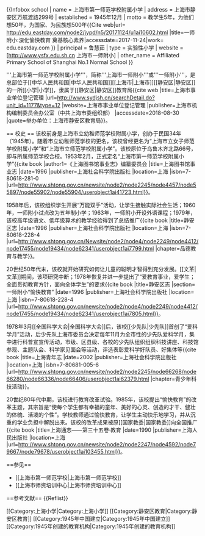 {{Infobox school
| name = 上海市第一师范学校附属小学
| address = 上海市静安区万航渡路299号
| established = 1945年12月
| motto = 教学生5年，为他们想50年，为国家、为民族想500年<ref>{{Cite web|url= http://edu.eastday.com/node2/jypd/n5/20171124/u1ai10602.html |title=一师附小:深化愉快教育 奠基核心素养|accessdate=2017-11-24|work= edu.eastday.com }}</ref>
| principal = 鲁慧茹
| type = 实验性小学
| website = [http://www.ysfx.edu.sh.cn 上海市一师附小]
| other_name = Affiliated Primary School of Shanghai No.1 Normal School
}}

'''上海市第一师范学校附属小学'''，简称'''上海市一师附小'''或'''一师附小'''，是总部位于[[中华人民共和国|中华人民共和国]][[上海市|上海市]][[静安区|静安区]]的一所[[小学|小学]]，隶属于[[静安区|静安区]]教育局<ref>{{cite web |title=上海市事业单位登记管理 |url=http://www.sydjsh.cn/searchDetail.do?unit_id=1177&type=12 |website=上海市事业单位登记管理 |publisher=上海市机构编制委员会办公室（中共上海市委组织部） |accessdate=2018-08-30 |quote=举办单位：上海市静安区教育局}}</ref>。

== 校史 ==
该校前身是上海市立幼稚师范学校附属小学，创办于民国34年（1945年）。随着市立幼稚师范学校的更名，该校曾经更名为“上海市立女子师范学校附属小学”和“上海市立师范学校附属小学”。该校原位于乌鲁木齐北路66号，即与所属师范学校合校。1953年2月，正式定名“上海市第一师范学校附属小学”<ref>{{cite book |author1=《上海图书馆事业志》编纂委员会 |title=上海图书馆事业志 |date=1996 |publisher=上海社会科学院出版社 |location=上海 |isbn=7-80618-281-0 |url=http://www.shtong.gov.cn/newsite/node2/node2245/node4457/node55897/node55902/node55904/userobject1ai41723.html}}</ref>。

1958年后，该校组织学生开展“万能双手”活动，让学生接触实际社会生活；1960年，一师附小试点改为五年制小学；1963年，一师附小开设外语课程；1979年，该校高年级语文、低年级算术的教学经验得到了总结推广<ref>{{cite book |title=静安区志 |date=1996 |publisher=上海社会科学院出版社 |location=上海 |isbn=7-80618-228-4 |url=http://www.shtong.gov.cn/Newsite/node2/node4/node2249/node4412/node17455/node19434/node62341/userobject1ai7799.html |chapter=品德教育与教学}}</ref>。

20世纪50年代末，该校就开始研究如何让儿童的聪明才智得到充分发展。[[文革|文革]]期间，该项研究中断；1978年恢复并进一步提出了“爱教育事业，爱学生；全面贯彻教育方针，面向全体学生”的要求<ref>{{cite book |title=静安区志 |section=一师附小“愉快教育” |date=1996 |publisher=上海社会科学院出版社 |location=上海 |isbn=7-80618-228-4 |url=http://www.shtong.gov.cn/newsite/node2/node4/node2249/node4412/node17455/node19434/node62341/userobject1ai7805.html}}</ref>。

1978年3月[[全国科学大会|全国科学大会]]后，该校[[少先队|少先队]]首创了“爱科学月”活动，后少先队上海市委员会决定每年11月为全市性的少先队爱科学月，集中进行科普宣宣传活动，市级、区县级、各校的少先队组织组织科技讲座、科技馆参观、主题队会、科学家见面会等活动，评选表彰爱科学好队员、好集体等<ref>{{cite book |title=上海青年志 |date=2002 |publisher=上海社会科学院出版社 |location=上海 |isbn=7-80681-005-6 |url=http://www.shtong.gov.cn/newsite/node2/node2245/node66268/node66280/node66336/node66406/userobject1ai62379.html |chapter=青少年科技活动}}</ref>。

20世纪80年代中期，该校进行教育改革试验。1985年，该校提出“愉快教育”的改革主题，其宗旨是“使每个学生都有幸福的童年、美好的心灵、创造的才干、健壮的体魄、活泼的个性”。学校教师通过愉快教育，让学生主动快乐地学习，并从沉重的学业负担中解脱出来。该校的改革成果被原[[国家教委|国家教委]]向全国推广<ref>{{cite book |title=上海通志——第三十五卷·教育 |date=1990 |publisher=上海人民出版社 |location=上海 |url=http://www.shtong.gov.cn/newsite/node2/node2247/node4592/node79667/node79678/userobject1ai103455.html}}</ref>。

==参见==
* [[上海市第一师范学校|上海市第一师范学校]]
* [[上海市师资培训中心|上海市师资培训中心]]

==参考文献==
{{Reflist}}

[[Category:上海小学|Category:上海小学]]
[[Category:静安区教育|Category:静安区教育]]
[[Category:1945年中国建立|Category:1945年中国建立]]
[[Category:1945年创建的教育机构|Category:1945年创建的教育机构]]